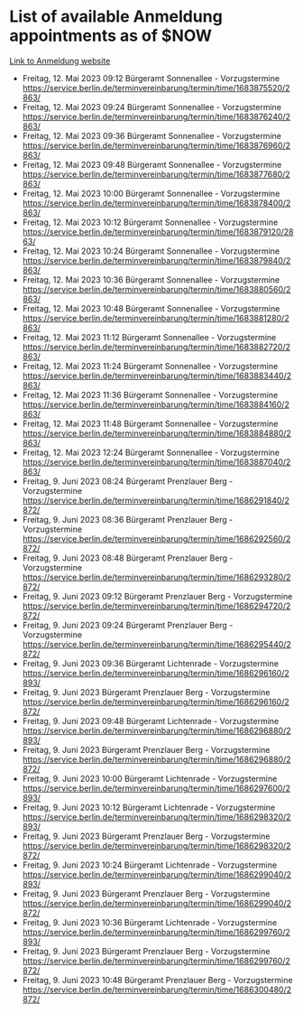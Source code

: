# List of available Anmeldung appointments as of $NOW
[Link to Anmeldung website](https://service.berlin.de/terminvereinbarung/termin/tag.php?termin=1&anliegen[]=120686&dienstleisterlist=122210,122217,327316,122219,327312,122227,327314,122231,327346,122243,327348,122254,122252,329742,122260,329745,122262,329748,122271,327278,122273,327274,122277,327276,330436,122280,327294,122282,327290,122284,327292,122291,327270,122285,327266,122286,327264,122296,327268,150230,329760,122297,327286,122294,327284,122312,329763,122314,329775,122304,327330,122311,327334,122309,327332,317869,122281,327352,122279,329772,122283,122276,327324,122274,327326,122267,329766,122246,327318,122251,327320,122257,327322,122208,327298,122226,327300&herkunft=http%3A%2F%2Fservice.berlin.de%2Fdienstleistung%2F120686%2F)
- Freitag, 12. Mai 2023 09:12 Bürgeramt Sonnenallee - Vorzugstermine https://service.berlin.de/terminvereinbarung/termin/time/1683875520/2863/
- Freitag, 12. Mai 2023 09:24 Bürgeramt Sonnenallee - Vorzugstermine https://service.berlin.de/terminvereinbarung/termin/time/1683876240/2863/
- Freitag, 12. Mai 2023 09:36 Bürgeramt Sonnenallee - Vorzugstermine https://service.berlin.de/terminvereinbarung/termin/time/1683876960/2863/
- Freitag, 12. Mai 2023 09:48 Bürgeramt Sonnenallee - Vorzugstermine https://service.berlin.de/terminvereinbarung/termin/time/1683877680/2863/
- Freitag, 12. Mai 2023 10:00 Bürgeramt Sonnenallee - Vorzugstermine https://service.berlin.de/terminvereinbarung/termin/time/1683878400/2863/
- Freitag, 12. Mai 2023 10:12 Bürgeramt Sonnenallee - Vorzugstermine https://service.berlin.de/terminvereinbarung/termin/time/1683879120/2863/
- Freitag, 12. Mai 2023 10:24 Bürgeramt Sonnenallee - Vorzugstermine https://service.berlin.de/terminvereinbarung/termin/time/1683879840/2863/
- Freitag, 12. Mai 2023 10:36 Bürgeramt Sonnenallee - Vorzugstermine https://service.berlin.de/terminvereinbarung/termin/time/1683880560/2863/
- Freitag, 12. Mai 2023 10:48 Bürgeramt Sonnenallee - Vorzugstermine https://service.berlin.de/terminvereinbarung/termin/time/1683881280/2863/
- Freitag, 12. Mai 2023 11:12 Bürgeramt Sonnenallee - Vorzugstermine https://service.berlin.de/terminvereinbarung/termin/time/1683882720/2863/
- Freitag, 12. Mai 2023 11:24 Bürgeramt Sonnenallee - Vorzugstermine https://service.berlin.de/terminvereinbarung/termin/time/1683883440/2863/
- Freitag, 12. Mai 2023 11:36 Bürgeramt Sonnenallee - Vorzugstermine https://service.berlin.de/terminvereinbarung/termin/time/1683884160/2863/
- Freitag, 12. Mai 2023 11:48 Bürgeramt Sonnenallee - Vorzugstermine https://service.berlin.de/terminvereinbarung/termin/time/1683884880/2863/
- Freitag, 12. Mai 2023 12:24 Bürgeramt Sonnenallee - Vorzugstermine https://service.berlin.de/terminvereinbarung/termin/time/1683887040/2863/
- Freitag, 9. Juni 2023 08:24 Bürgeramt Prenzlauer Berg - Vorzugstermine https://service.berlin.de/terminvereinbarung/termin/time/1686291840/2872/
- Freitag, 9. Juni 2023 08:36 Bürgeramt Prenzlauer Berg - Vorzugstermine https://service.berlin.de/terminvereinbarung/termin/time/1686292560/2872/
- Freitag, 9. Juni 2023 08:48 Bürgeramt Prenzlauer Berg - Vorzugstermine https://service.berlin.de/terminvereinbarung/termin/time/1686293280/2872/
- Freitag, 9. Juni 2023 09:12 Bürgeramt Prenzlauer Berg - Vorzugstermine https://service.berlin.de/terminvereinbarung/termin/time/1686294720/2872/
- Freitag, 9. Juni 2023 09:24 Bürgeramt Prenzlauer Berg - Vorzugstermine https://service.berlin.de/terminvereinbarung/termin/time/1686295440/2872/
- Freitag, 9. Juni 2023 09:36 Bürgeramt Lichtenrade - Vorzugstermine https://service.berlin.de/terminvereinbarung/termin/time/1686296160/2893/
- Freitag, 9. Juni 2023  Bürgeramt Prenzlauer Berg - Vorzugstermine https://service.berlin.de/terminvereinbarung/termin/time/1686296160/2872/
- Freitag, 9. Juni 2023 09:48 Bürgeramt Lichtenrade - Vorzugstermine https://service.berlin.de/terminvereinbarung/termin/time/1686296880/2893/
- Freitag, 9. Juni 2023  Bürgeramt Prenzlauer Berg - Vorzugstermine https://service.berlin.de/terminvereinbarung/termin/time/1686296880/2872/
- Freitag, 9. Juni 2023 10:00 Bürgeramt Lichtenrade - Vorzugstermine https://service.berlin.de/terminvereinbarung/termin/time/1686297600/2893/
- Freitag, 9. Juni 2023 10:12 Bürgeramt Lichtenrade - Vorzugstermine https://service.berlin.de/terminvereinbarung/termin/time/1686298320/2893/
- Freitag, 9. Juni 2023  Bürgeramt Prenzlauer Berg - Vorzugstermine https://service.berlin.de/terminvereinbarung/termin/time/1686298320/2872/
- Freitag, 9. Juni 2023 10:24 Bürgeramt Lichtenrade - Vorzugstermine https://service.berlin.de/terminvereinbarung/termin/time/1686299040/2893/
- Freitag, 9. Juni 2023  Bürgeramt Prenzlauer Berg - Vorzugstermine https://service.berlin.de/terminvereinbarung/termin/time/1686299040/2872/
- Freitag, 9. Juni 2023 10:36 Bürgeramt Lichtenrade - Vorzugstermine https://service.berlin.de/terminvereinbarung/termin/time/1686299760/2893/
- Freitag, 9. Juni 2023  Bürgeramt Prenzlauer Berg - Vorzugstermine https://service.berlin.de/terminvereinbarung/termin/time/1686299760/2872/
- Freitag, 9. Juni 2023 10:48 Bürgeramt Prenzlauer Berg - Vorzugstermine https://service.berlin.de/terminvereinbarung/termin/time/1686300480/2872/
